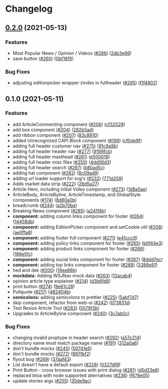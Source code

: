 # Changelog

## [0.2.0](https://www.github.com/newscorp-ghfb/dj-rendering/compare/wsj-react-library-v0.1.0...wsj-react-library-v0.2.0) (2021-05-13)

### Features

- Most Popular News / Opinion / Videos ([#286](https://www.github.com/newscorp-ghfb/dj-rendering/issues/286)) ([2db3e86](https://www.github.com/newscorp-ghfb/dj-rendering/commit/2db3e8645745fa21c067c7d7f51759824ea5201f))
- save button ([#260](https://www.github.com/newscorp-ghfb/dj-rendering/issues/260)) ([0bf16f9](https://www.github.com/newscorp-ghfb/dj-rendering/commit/0bf16f97e9667fcf1984b6ac1f1b7f93a1428ff5))

### Bug Fixes

- adjusting editionpicker wrapper zindex in fullheader ([#295](https://www.github.com/newscorp-ghfb/dj-rendering/issues/295)) ([f1f4802](https://www.github.com/newscorp-ghfb/dj-rendering/commit/f1f4802d3f2b116eea4261cde7384dee0ecca064))

## 0.1.0 (2021-05-11)

### Features

- add ArticleCommenting component ([#206](https://www.github.com/newscorp-ghfb/dj-rendering/issues/206)) ([cf32529](https://www.github.com/newscorp-ghfb/dj-rendering/commit/cf3252900d19d9683275083ccd0c993e7da660a4))
- add box component ([#204](https://www.github.com/newscorp-ghfb/dj-rendering/issues/204)) ([282b5ad](https://www.github.com/newscorp-ghfb/dj-rendering/commit/282b5ada073abff3c2bd64c4c1c40e54bccb25e4))
- add ribbon component ([#207](https://www.github.com/newscorp-ghfb/dj-rendering/issues/207)) ([83c8810](https://www.github.com/newscorp-ghfb/dj-rendering/commit/83c8810336c3e16a2b7c44e95efa591ac8cde390))
- added Unrecognized CAPI Block component ([#199](https://www.github.com/newscorp-ghfb/dj-rendering/issues/199)) ([cf0de9f](https://www.github.com/newscorp-ghfb/dj-rendering/commit/cf0de9fb23e4560e737f2d426586b470f8989510))
- adding full header customer nav ([#275](https://www.github.com/newscorp-ghfb/dj-rendering/issues/275)) ([91c9a9b](https://www.github.com/newscorp-ghfb/dj-rendering/commit/91c9a9bca049ec2215a0d34197f804256fc4a254))
- adding full header header nav ([#277](https://www.github.com/newscorp-ghfb/dj-rendering/issues/277)) ([9199fcb](https://www.github.com/newscorp-ghfb/dj-rendering/commit/9199fcbd2b52f49d17bbd1341e0b7bb8a5d35755))
- adding full header masthead ([#261](https://www.github.com/newscorp-ghfb/dj-rendering/issues/261)) ([e500016](https://www.github.com/newscorp-ghfb/dj-rendering/commit/e5000160b4186e1ffd1b58cb96e8975ce8203098))
- adding full header misc files ([#250](https://www.github.com/newscorp-ghfb/dj-rendering/issues/250)) ([4dd56d3](https://www.github.com/newscorp-ghfb/dj-rendering/commit/4dd56d3c39ca4ab852f27c863327e4f8cc075930))
- adding full header search ([#287](https://www.github.com/newscorp-ghfb/dj-rendering/issues/287)) ([b80ad5c](https://www.github.com/newscorp-ghfb/dj-rendering/commit/b80ad5cad71b6bd65a2bb18882b427faaa6bdac1))
- adding hat component ([#262](https://www.github.com/newscorp-ghfb/dj-rendering/issues/262)) ([6c09ad9](https://www.github.com/newscorp-ghfb/dj-rendering/commit/6c09ad9bdf60049bf69fb73ded2dddae33a514fa))
- adding url loader support for svg's ([#232](https://www.github.com/newscorp-ghfb/dj-rendering/issues/232)) ([771d258](https://www.github.com/newscorp-ghfb/dj-rendering/commit/771d2588915ff0062aa527674158f14a4f4ed4a3))
- Adds market data strip ([#222](https://www.github.com/newscorp-ghfb/dj-rendering/issues/222)) ([28d5a27](https://www.github.com/newscorp-ghfb/dj-rendering/commit/28d5a27cd847c6efe6582448805932ba63cf7204))
- Article Hero, including initial Video component ([#273](https://www.github.com/newscorp-ghfb/dj-rendering/issues/273)) ([1d8a5ae](https://www.github.com/newscorp-ghfb/dj-rendering/commit/1d8a5ae5ad3abbe97bf5ef0a3374c679243c42fe))
- ArticleBody, ArticleByline, ArticleTimestamp, and GlobalStyle components ([#174](https://www.github.com/newscorp-ghfb/dj-rendering/issues/174)) ([8d80a0b](https://www.github.com/newscorp-ghfb/dj-rendering/commit/8d80a0b57b78f297542f03b26ff4c52e67c6dd4c))
- breadcrumb ([#244](https://www.github.com/newscorp-ghfb/dj-rendering/issues/244)) ([a2b70be](https://www.github.com/newscorp-ghfb/dj-rendering/commit/a2b70be523e7c4b619c07938902aedec67fcd478))
- Breaking News component ([#285](https://www.github.com/newscorp-ghfb/dj-rendering/issues/285)) ([a241f4b](https://www.github.com/newscorp-ghfb/dj-rendering/commit/a241f4bd2f885839d0e9352b0b78280a15727916))
- **component:** adding column links component for footer ([#264](https://www.github.com/newscorp-ghfb/dj-rendering/issues/264)) ([14458db](https://www.github.com/newscorp-ghfb/dj-rendering/commit/14458db7c9ef9e948f7c90a74d84ee77dc1a9137))
- **component:** adding EditionPicker component and setCookie util ([#208](https://www.github.com/newscorp-ghfb/dj-rendering/issues/208)) ([ae0ffa8](https://www.github.com/newscorp-ghfb/dj-rendering/commit/ae0ffa8c235e30468ab861b5e23593d43700a5ea))
- **component:** adding footer full component ([#271](https://www.github.com/newscorp-ghfb/dj-rendering/issues/271)) ([e41ccc9](https://www.github.com/newscorp-ghfb/dj-rendering/commit/e41ccc9fda144f008dbf08d73e065ee0bc5475ce))
- **component:** adding policy links component for footer ([#265](https://www.github.com/newscorp-ghfb/dj-rendering/issues/265)) ([b0f44e3](https://www.github.com/newscorp-ghfb/dj-rendering/commit/b0f44e39ee25e700a7afd3127914b1c8ab34af3a))
- **component:** adding product links component for footer ([#266](https://www.github.com/newscorp-ghfb/dj-rendering/issues/266)) ([188e5fc](https://www.github.com/newscorp-ghfb/dj-rendering/commit/188e5fc0fee92c12c2ee1fa9c95af56f1f46edf0))
- **component:** adding social links component for footer ([#267](https://www.github.com/newscorp-ghfb/dj-rendering/issues/267)) ([8ddd7ec](https://www.github.com/newscorp-ghfb/dj-rendering/commit/8ddd7ece2b8f172734a42a36f29ef1f81e1bd34b))
- **component:** adding top links component for footer ([#268](https://www.github.com/newscorp-ghfb/dj-rendering/issues/268)) ([3388e91](https://www.github.com/newscorp-ghfb/dj-rendering/commit/3388e919739e52e302eb1940eadf4cd506bbe203))
- hed and dek ([#200](https://www.github.com/newscorp-ghfb/dj-rendering/issues/200)) ([19ee86b](https://www.github.com/newscorp-ghfb/dj-rendering/commit/19ee86b8b18832720509f4216357f9cc8c4b6b0c))
- **mockdata:** Adding WSJNav mock data ([#263](https://www.github.com/newscorp-ghfb/dj-rendering/issues/263)) ([12acab4](https://www.github.com/newscorp-ghfb/dj-rendering/commit/12acab43df26969ee626f4b59bdb472ed7b0618a))
- opinion article type explainer ([#214](https://www.github.com/newscorp-ghfb/dj-rendering/issues/214)) ([d3b6fd8](https://www.github.com/newscorp-ghfb/dj-rendering/commit/d3b6fd86e287fcc565d4022b3fa65c547f4fbf2b))
- print button ([#274](https://www.github.com/newscorp-ghfb/dj-rendering/issues/274)) ([9e61c28](https://www.github.com/newscorp-ghfb/dj-rendering/commit/9e61c2852ec2d234e32675becbc0237fe3d61646))
- Pullquote ([#217](https://www.github.com/newscorp-ghfb/dj-rendering/issues/217)) ([482404b](https://www.github.com/newscorp-ghfb/dj-rendering/commit/482404b23995a519ae9d9261601ffa40a7062892))
- **semicolons:** adding semicolons to prettier ([#225](https://www.github.com/newscorp-ghfb/dj-rendering/issues/225)) ([5abf7d7](https://www.github.com/newscorp-ghfb/dj-rendering/commit/5abf7d789b69c0096d3177fe162880399bda8621))
- skip component, refactor from web-ui ([#242](https://www.github.com/newscorp-ghfb/dj-rendering/issues/242)) ([073831d](https://www.github.com/newscorp-ghfb/dj-rendering/commit/073831d53264d51cb4ffbd9013f87e6b7c4ef705))
- Text Resize Article Tool ([#283](https://www.github.com/newscorp-ghfb/dj-rendering/issues/283)) ([5079f3b](https://www.github.com/newscorp-ghfb/dj-rendering/commit/5079f3be5bfd85ad54b19020842dc8b075d660c1))
- Upgrades to ArticleByline component ([#240](https://www.github.com/newscorp-ghfb/dj-rendering/issues/240)) ([3c7ab0c](https://www.github.com/newscorp-ghfb/dj-rendering/commit/3c7ab0cd4c9af2dbcd02b10a6deac79b6cef5581))

### Bug Fixes

- changing invalid proptype in header search ([#292](https://www.github.com/newscorp-ghfb/dj-rendering/issues/292)) ([a57c214](https://www.github.com/newscorp-ghfb/dj-rendering/commit/a57c2148830fc21fd91550ebde3abe601d132261))
- directory name must match package name ([#191](https://www.github.com/newscorp-ghfb/dj-rendering/issues/191)) ([312a0a6](https://www.github.com/newscorp-ghfb/dj-rendering/commit/312a0a6b4cf2960da5dcff6776be62b81acc0dcd))
- don't bundle mocks ([#245](https://www.github.com/newscorp-ghfb/dj-rendering/issues/245)) ([50741e6](https://www.github.com/newscorp-ghfb/dj-rendering/commit/50741e627871225ed0491b29031b9bbe3077bc7c))
- don't bundle mocks ([#272](https://www.github.com/newscorp-ghfb/dj-rendering/issues/272)) ([997fbf2](https://www.github.com/newscorp-ghfb/dj-rendering/commit/997fbf2dc3b772f03207aeefc46b9d5aad9f320a))
- flyout bug ([#269](https://www.github.com/newscorp-ghfb/dj-rendering/issues/269)) ([37aaf43](https://www.github.com/newscorp-ghfb/dj-rendering/commit/37aaf43be0fa7480aa4f202d0035f15d4dad7602))
- List doesn't have a default export ([#228](https://www.github.com/newscorp-ghfb/dj-rendering/issues/228)) ([0327df9](https://www.github.com/newscorp-ghfb/dj-rendering/commit/0327df9bed77883a120d0055fd71091b956a3997))
- Print Button - cross browser issues with print dialog ([#281](https://www.github.com/newscorp-ghfb/dj-rendering/issues/281)) ([d5d33e8](https://www.github.com/newscorp-ghfb/dj-rendering/commit/d5d33e85e77eac27e06cc42328cc7adf9a30c8fd))
- replaced btoa with node supported alternatives ([#236](https://www.github.com/newscorp-ghfb/dj-rendering/issues/236)) ([f678e05](https://www.github.com/newscorp-ghfb/dj-rendering/commit/f678e05ab6641b788bbd9991020b1e73ac3351c8))
- update stories args ([#255](https://www.github.com/newscorp-ghfb/dj-rendering/issues/255)) ([35de9ac](https://www.github.com/newscorp-ghfb/dj-rendering/commit/35de9ac18d8a65b98f6670a9adae7a0e582b78ec))
